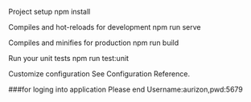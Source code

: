 Project setup
npm install

Compiles and hot-reloads for development
npm run serve

Compiles and minifies for production
npm run build

Run your unit tests
npm run test:unit

Customize configuration
See Configuration Reference.

###for loging into application Please end Username:aurizon,pwd:5679
